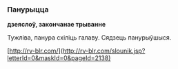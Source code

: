 ### Панурыцца
**дзеяслоў, закончанае трыванне**

Тужліва, панура схіліць галаву. Сядзець панурыўшыся.

<a rel="author">[http://rv-blr.com/](http://rv-blr.com/slounik.jsp?letterId=0&maskId=0&pageId=2138)</a>
